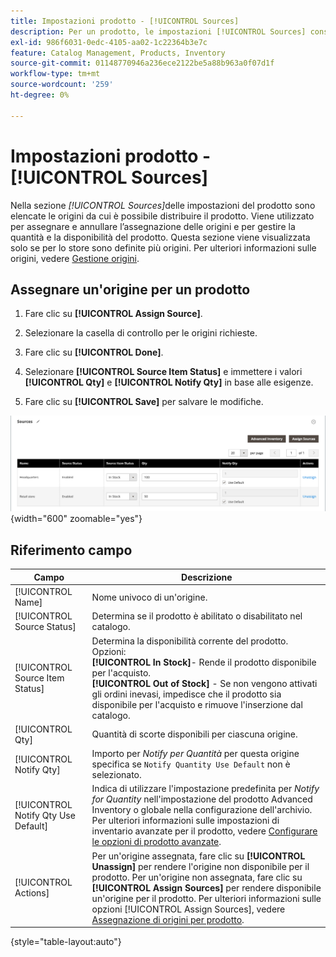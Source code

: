 ```yaml
---
title: Impostazioni prodotto - [!UICONTROL Sources]
description: Per un prodotto, le impostazioni [!UICONTROL Sources] consentono di accedere alle origini  [!DNL Inventory Management]  da cui è possibile distribuire il prodotto.
exl-id: 986f6031-0edc-4105-aa02-1c22364b3e7c
feature: Catalog Management, Products, Inventory
source-git-commit: 01148770946a236ece2122be5a88b963a0f07d1f
workflow-type: tm+mt
source-wordcount: '259'
ht-degree: 0%

---
```


# Impostazioni prodotto - [!UICONTROL Sources]

Nella sezione _[!UICONTROL Sources]_&#x200B;delle impostazioni del prodotto sono elencate le origini da cui è possibile distribuire il prodotto. Viene utilizzato per assegnare e annullare l’assegnazione delle origini e per gestire la quantità e la disponibilità del prodotto. Questa sezione viene visualizzata solo se per lo store sono definite più origini. Per ulteriori informazioni sulle origini, vedere [Gestione origini](../inventory-management/sources-manage.md).

## Assegnare un&#39;origine per un prodotto

1. Fare clic su **[!UICONTROL Assign Source]**.

1. Selezionare la casella di controllo per le origini richieste.

1. Fare clic su **[!UICONTROL Done]**.

1. Selezionare **[!UICONTROL Source Item Status]** e immettere i valori **[!UICONTROL Qty]** e **[!UICONTROL Notify Qty]** in base alle esigenze.

1. Fare clic su **[!UICONTROL Save]** per salvare le modifiche.

![Visualizzazione origini](./assets/catalog-sources-list.png){width="600" zoomable="yes"}

## Riferimento campo

| Campo | Descrizione |
|--- |--- |
| [!UICONTROL Name] | Nome univoco di un&#39;origine. |
| [!UICONTROL Source Status] | Determina se il prodotto è abilitato o disabilitato nel catalogo. |
| [!UICONTROL Source Item Status] | Determina la disponibilità corrente del prodotto. Opzioni:<br />**[!UICONTROL In Stock]**- Rende il prodotto disponibile per l&#39;acquisto.<br />**[!UICONTROL Out of Stock]** - Se non vengono attivati gli ordini inevasi, impedisce che il prodotto sia disponibile per l&#39;acquisto e rimuove l&#39;inserzione dal catalogo. |
| [!UICONTROL Qty] | Quantità di scorte disponibili per ciascuna origine. |
| [!UICONTROL Notify Qty] | Importo per _Notify per Quantità_ per questa origine specifica se `Notify Quantity Use Default` non è selezionato. |
| [!UICONTROL Notify Qty Use Default] | Indica di utilizzare l&#39;impostazione predefinita per _Notify for Quantity_ nell&#39;impostazione del prodotto Advanced Inventory o globale nella configurazione dell&#39;archivio. Per ulteriori informazioni sulle impostazioni di inventario avanzate per il prodotto, vedere [Configurare le opzioni di prodotto avanzate](../inventory-management/product-options.md). |
| [!UICONTROL Actions] | Per un&#39;origine assegnata, fare clic su **[!UICONTROL Unassign]** per rendere l&#39;origine non disponibile per il prodotto. Per un&#39;origine non assegnata, fare clic su **[!UICONTROL Assign Sources]** per rendere disponibile un&#39;origine per il prodotto. Per ulteriori informazioni sulle opzioni [!UICONTROL Assign Sources], vedere [Assegnazione di origini per prodotto](../inventory-management/sources-assign-per-product.md). |

{style="table-layout:auto"}
